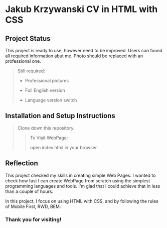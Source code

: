 # Jakub Krzywanski CV in HTML with CSS 

## Project Status

This project is ready to use, however need to be improved. Users can found all required information abut me. Photo should be replaced with an professional one.

> Still required:
>
> - Professional pictures
>
> - Full English version
>
> - Language version switch

## Installation and Setup Instructions

> Clone down this repository.
>
> > To Visit WebPage:
> >
> > open index.html in your browser

## Reflection

This project checked my skills in creating simple Web Pages. I wanted to check how fast I can create WebPage from scratch using the simplest programming languages and tools. I'm glad that I could achieve that in less than a couple of hours.

In this project, I focus on using HTML with CSS, and by following the rules of Mobile First, RWD, BEM.


### Thank you for visiting!
